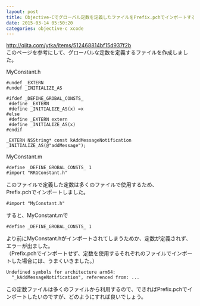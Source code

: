 ```yaml
---
layout: post
title: Objective-Cでグローバル定数を定義したファイルをPrefix.pchでインポートする方法
date: 2015-03-14 05:50:20
categories: objective-c xcode
---
```

<!-- {% raw %} -->
<p><a href="http://qiita.com/ytka/items/512468814bf15d937f2b" rel="nofollow">http://qiita.com/ytka/items/512468814bf15d937f2b</a><br>
このページを参考にして、グローバルな定数を定義するファイルを作成しました。</p>

<p>MyConstant.h</p>

<pre><code>#undef _EXTERN
#undef _INITIALIZE_AS

#ifdef _DEFINE_GROBAL_CONSTS_
 #define _EXTERN
 #define _INITIALIZE_AS(x) =x
#else
 #define _EXTERN extern
 #define _INITIALIZE_AS(x)
#endif

_EXTERN NSString* const kAddMessageNotification _INITIALIZE_AS(@"addMessage");
</code></pre>

<p>MyConstant.m</p>

<pre><code>#define _DEFINE_GROBAL_CONSTS_ 1
#import "RRGConstant.h"
</code></pre>

<p>このファイルで定義した定数は多くのファイルで使用するため、<br>
Prefix.pchでインポートしました。</p>

<pre><code>#import "MyConstant.h"
</code></pre>

<p>すると、MyConstant.mで</p>

<pre><code>#define _DEFINE_GROBAL_CONSTS_ 1
</code></pre>

<p>より前にMyConstant.hがインポートされてしまうためか、定数が定義されず、エラーが出ました。<br>
（Prefix.pchでインポートせず、定数を使用するそれぞれのファイルでインポートした場合には、うまくいきました。）</p>

<pre><code>Undefined symbols for architecture arm64:
  "_kAddMessageNotification", referenced from: ...
</code></pre>

<p>この定数ファイルは多くのファイルから利用するので、できればPrefix.pchでインポートしたいのですが、どのようにすれば良いでしょう。</p>
<!-- {% endraw %} -->
